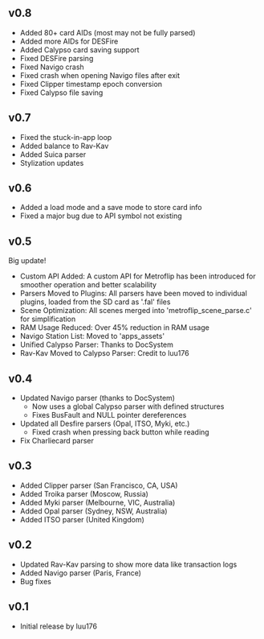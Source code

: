 ## v0.8

- Added 80+ card AIDs (most may not be fully parsed)
- Added more AIDs for DESFire
- Added Calypso card saving support
- Fixed DESFire parsing
- Fixed Navigo crash
- Fixed crash when opening Navigo files after exit
- Fixed Clipper timestamp epoch conversion
- Fixed Calypso file saving 

## v0.7

- Fixed the stuck-in-app loop  
- Added balance to Rav-Kav  
- Added Suica parser  
- Stylization updates  

## v0.6

- Added a load mode and a save mode to store card info  
- Fixed a major bug due to API symbol not existing  

## v0.5

Big update!

- Custom API Added: A custom API for Metroflip has been introduced for smoother operation and better scalability  
- Parsers Moved to Plugins: All parsers have been moved to individual plugins, loaded from the SD card as '.fal' files  
- Scene Optimization: All scenes merged into 'metroflip_scene_parse.c' for simplification  
- RAM Usage Reduced: Over 45% reduction in RAM usage  
- Navigo Station List: Moved to 'apps_assets'
- Unified Calypso Parser: Thanks to DocSystem  
- Rav-Kav Moved to Calypso Parser: Credit to luu176  

## v0.4

- Updated Navigo parser (thanks to DocSystem)  
  - Now uses a global Calypso parser with defined structures  
  - Fixes BusFault and NULL pointer dereferences  
- Updated all Desfire parsers (Opal, ITSO, Myki, etc.)  
  - Fixed crash when pressing back button while reading  
- Fix Charliecard parser  

## v0.3

- Added Clipper parser (San Francisco, CA, USA)  
- Added Troika parser (Moscow, Russia)  
- Added Myki parser (Melbourne, VIC, Australia)  
- Added Opal parser (Sydney, NSW, Australia)  
- Added ITSO parser (United Kingdom)  

## v0.2

- Updated Rav-Kav parsing to show more data like transaction logs  
- Added Navigo parser (Paris, France)  
- Bug fixes  

## v0.1

- Initial release by luu176
